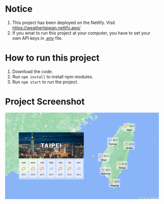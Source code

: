# Notice
1. This project has been deployed on the Netlify. Visit https://weathertaiwan.netlify.app/
2. If you wnat to run this project at your computer, you have to set your own API keys in [.env](.env) file.


# How to run this project
1. Download the code.
2. Run `npm install` to install npm modules.
3. Run `npm start` to run the project.


# Project Screenshot
<img src="https://github.com/tix123/taiwan-weather-public/blob/master/screenshots/screenshot.jpg">

